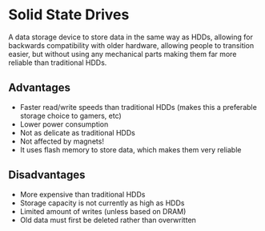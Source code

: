 Solid State Drives
==================

A data storage device to store data in the same way as HDDs, allowing for backwards compatibility with
older hardware, allowing people to transition easier, but without using any mechanical parts making
them far more reliable than traditional HDDs.

## Advantages

- Faster read/write speeds than traditional HDDs (makes this a preferable storage choice to gamers, etc)
- Lower power consumption
- Not as delicate as traditional HDDs
- Not affected by magnets!
- It uses flash memory to store data, which makes them very reliable

## Disadvantages

- More expensive than traditional HDDs
- Storage capacity is not currently as high as HDDs
- Limited amount of writes (unless based on DRAM)
- Old data must first be deleted rather than overwritten
